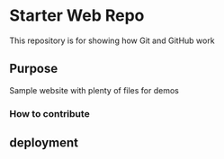 # Starter Web Repo

This repository is for showing how Git and GitHub work

## Purpose

Sample website with plenty of files for demos
 ### How to contribute

## deployment
